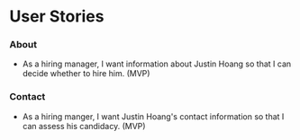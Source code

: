 # User Stories

### About
* As a hiring manager, I want information about Justin Hoang so that I can decide whether to hire him. (MVP)

### Contact
* As a hiring manger, I want Justin Hoang's contact information so that I can assess his candidacy. (MVP)

